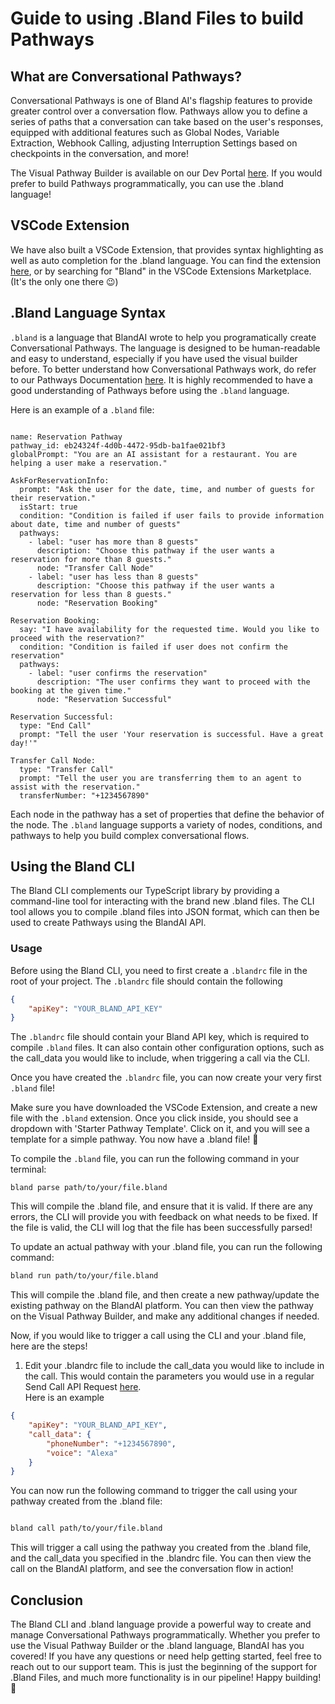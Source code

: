# Guide to using .Bland Files to build Pathways

## What are Conversational Pathways?

Conversational Pathways is one of Bland AI's flagship features to provide greater control over a conversation flow. Pathways allow you to define a series of paths that a conversation can take based on the user's responses, equipped with additional features such as Global Nodes, Variable Extraction, Webhook Calling, adjusting Interruption Settings based on checkpoints in the conversation, and more!

The Visual Pathway Builder is available on our Dev Portal [here](https://app.bland.ai/dashboard?page=convo-pathways). If you would prefer to build Pathways programmatically, you can use the .bland language!


## VSCode Extension

We have also built a VSCode Extension, that provides syntax highlighting as well as auto completion for the .bland language. You can find the extension [here](https://marketplace.visualstudio.com/items?itemName=Bland.Bland&ssr=false#overview), or by searching for "Bland" in the VSCode Extensions Marketplace. (It's the only one there :wink:)


## .Bland Language Syntax

`.bland` is a language that BlandAI wrote to help you programatically create Conversational Pathways. The language is designed to be human-readable and easy to understand, especially if you have used the visual builder before. To better understand how Conversational Pathways work, do refer to our Pathways Documentation [here](https://docs.bland.ai/docs/conversational-pathways). It is highly recommended to have a good understanding of Pathways before using the `.bland` language.


 Here is an example of a `.bland` file:
```bland

name: Reservation Pathway
pathway_id: eb24324f-4d0b-4472-95db-ba1fae021bf3
globalPrompt: "You are an AI assistant for a restaurant. You are helping a user make a reservation."

AskForReservationInfo:
  prompt: "Ask the user for the date, time, and number of guests for their reservation."
  isStart: true
  condition: "Condition is failed if user fails to provide information about date, time and number of guests"
  pathways:
    - label: "user has more than 8 guests"
      description: "Choose this pathway if the user wants a reservation for more than 8 guests."
      node: "Transfer Call Node"
    - label: "user has less than 8 guests"
      description: "Choose this pathway if the user wants a reservation for less than 8 guests."
      node: "Reservation Booking"

Reservation Booking:
  say: "I have availability for the requested time. Would you like to proceed with the reservation?"
  condition: "Condition is failed if user does not confirm the reservation"
  pathways:
    - label: "user confirms the reservation"
      description: "The user confirms they want to proceed with the booking at the given time."
      node: "Reservation Successful"

Reservation Successful:
  type: "End Call"
  prompt: "Tell the user 'Your reservation is successful. Have a great day!'"

Transfer Call Node:
  type: "Transfer Call"
  prompt: "Tell the user you are transferring them to an agent to assist with the reservation."
  transferNumber: "+1234567890"
```

Each node in the pathway has a set of properties that define the behavior of the node. The `.bland` language supports a variety of nodes, conditions, and pathways to help you build complex conversational flows. 

## Using the Bland CLI

The Bland CLI complements our TypeScript library by providing a command-line tool for interacting with the brand new .bland files. The CLI tool allows you to compile .bland files into JSON format, which can then be used to create Pathways using the BlandAI API.

### Usage

Before using the Bland CLI, you need to first create a `.blandrc` file in the root of your project. The `.blandrc` file should contain the following

```json
{
    "apiKey": "YOUR_BLAND_API_KEY"
}

```

The `.blandrc` file should contain your Bland API key, which is required to compile `.bland` files. It can also contain other configuration options, such as the call_data you would like to include, when triggering a call via the CLI.

Once you have created the `.blandrc` file, you can now create your very first `.bland` file! 


Make sure you have downloaded the VSCode Extension, and create a new file with the `.bland` extension. Once you click inside, you should see a dropdown with 'Starter Pathway Template'. Click on it, and you will see a template for a simple pathway. You now have a .bland file! :tada:

To compile the `.bland` file, you can run the following command in your terminal:

```
bland parse path/to/your/file.bland
```

This will compile the .bland file, and ensure that it is valid. If there are any errors, the CLI will provide you with feedback on what needs to be fixed. If the file is valid, the CLI will log that the file has been successfully parsed!

To update an actual pathway with your .bland file, you can run the following command:

```bash
bland run path/to/your/file.bland
```

This will compile the .bland file, and then create a new pathway/update the existing pathway on the BlandAI platform. You can then view the pathway on the Visual Pathway Builder, and make any additional changes if needed.


Now, if you would like to trigger a call using the CLI and your .bland file, here are the steps!

1. Edit your .blandrc file to include the call_data you would like to include in the call. This would contain the parameters you would use in a regular Send Call API Request [here](https://docs.bland.ai/api-v1/post/calls).  
Here is an example

```json
{
    "apiKey": "YOUR_BLAND_API_KEY",
    "call_data": {
        "phoneNumber": "+1234567890",
        "voice": "Alexa"
    }
}
```


You can now run the following command to trigger the call using your pathway created from the .bland file:

```bash

bland call path/to/your/file.bland

```


This will trigger a call using the pathway you created from the .bland file, and the call_data you specified in the .blandrc file. You can then view the call on the BlandAI platform, and see the conversation flow in action!


## Conclusion

The Bland CLI and .bland language provide a powerful way to create and manage Conversational Pathways programmatically. Whether you prefer to use the Visual Pathway Builder or the .bland language, BlandAI has you covered! If you have any questions or need help getting started, feel free to reach out to our support team. This is just the beginning of the support for .Bland Files, and much more functionality is in our pipeline! Happy building! :rocket: